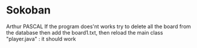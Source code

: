 # Sokoban
Arthur PASCAL
If the program does'nt works try to delete all the board from the database then add the board1.txt,
then reload the main class "player.java" : it should work
